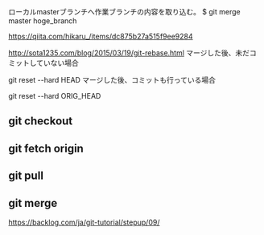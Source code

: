 ローカルmasterブランチへ作業ブランチの内容を取り込む。
$ git merge master hoge_branch

https://qiita.com/hikaru_/items/dc875b27a515f9ee9284


http://sota1235.com/blog/2015/03/19/git-rebase.html
マージした後、未だコミットしていない場合

git reset --hard HEAD
マージした後、コミットも行っている場合

git reset --hard ORIG_HEAD
 
 ## git checkout
 ## git fetch origin
 ## git pull
 ## git merge
 https://backlog.com/ja/git-tutorial/stepup/09/
